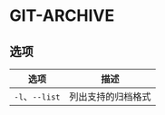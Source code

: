 # GIT-ARCHIVE

## 选项

| 选项           | 描述               |
| -------------- | ------------------ |
| `-l`、`--list` | 列出支持的归档格式 |